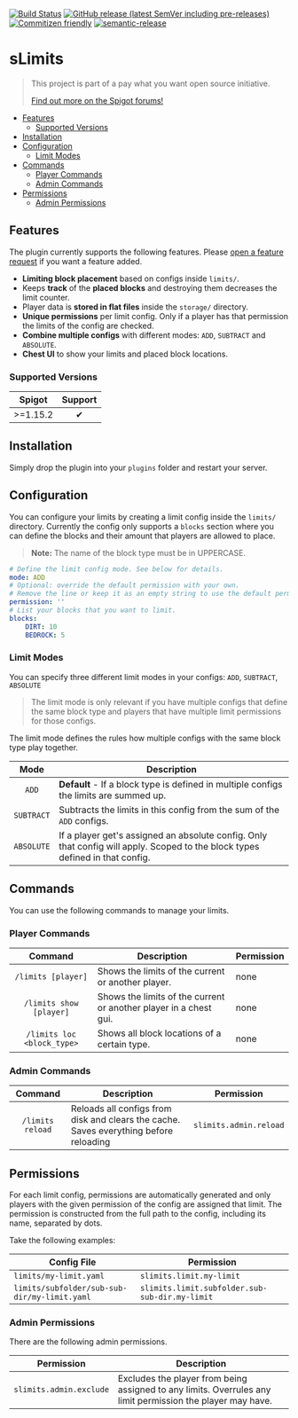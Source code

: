 [![Build Status](https://github.com/Silthus/sLimits/workflows/Build/badge.svg)](../../actions?query=workflow%3ABuild)
[![GitHub release (latest SemVer including pre-releases)](https://img.shields.io/github/v/release/Silthus/sLimits?include_prereleases&label=release)](../../releases)
[![Commitizen friendly](https://img.shields.io/badge/commitizen-friendly-brightgreen.svg)](http://commitizen.github.io/cz-cli/)
[![semantic-release](https://img.shields.io/badge/%20%20%F0%9F%93%A6%F0%9F%9A%80-semantic--release-e10079.svg)](https://github.com/semantic-release/semantic-release)

# sLimits

> This project is part of a pay what you want open source initiative.
>
> [Find out more on the Spigot forums!](https://www.spigotmc.org/threads/open-small-to-medium-plugin-development-pay-what-you-want-8-years-experience-high-quality.435578/)

- [Features](#features)
  - [Supported Versions](#supported-versions)
- [Installation](#installation)
- [Configuration](#configuration)
  - [Limit Modes](#limit-modes)
- [Commands](#commands)
  - [Player Commands](#player-commands)
  - [Admin Commands](#admin-commands)
- [Permissions](#permissions)
  - [Admin Permissions](#admin-permissions)

## Features

The plugin currently supports the following features. Please [open a feature request](https://github.com/Silthus/sLimits/issues/new?assignees=&labels=&template=feature_request.md&title=) if you want a feature added.

- **Limiting block placement** based on configs inside `limits/`.
- Keeps **track** of the **placed blocks** and destroying them decreases the limit counter.
- Player data is **stored in flat files** inside the `storage/` directory.
- **Unique permissions** per limit config. Only if a player has that permission the limits of the config are checked.
- **Combine multiple configs** with different modes: `ADD`, `SUBTRACT` and `ABSOLUTE`.
- **Chest UI** to show your limits and placed block locations.

### Supported Versions

| Spigot | Support |
| ------- | :-----: |
| >=1.15.2  |   ✔  |

## Installation

Simply drop the plugin into your `plugins` folder and restart your server.

## Configuration

You can configure your limits by creating a limit config inside the `limits/` directory.
Currently the config only supports a `blocks` section where you can define the blocks and their amount that players are allowed to place.

> **Note:** The name of the block type must be in UPPERCASE.

```yaml
# Define the limit config mode. See below for details.
mode: ADD
# Optional: override the default permission with your own.
# Remove the line or keep it as an empty string to use the default permission (see below).
permission: ''
# List your blocks that you want to limit.
blocks:
    DIRT: 10
    BEDROCK: 5
```

### Limit Modes

You can specify three different limit modes in your configs: `ADD`, `SUBTRACT`, `ABSOLUTE`

> The limit mode is only relevant if you have multiple configs that define the same block type
> and players that have multiple limit permissions for those configs.

The limit mode defines the rules how multiple configs with the same block type play together.

| Mode | Description |
| :---: | ---------- |
| `ADD` | **Default** - If a block type is defined in multiple configs the limits are summed up. |
| `SUBTRACT` | Subtracts the limits in this config from the sum of the `ADD` configs. |
| `ABSOLUTE` | If a player get's assigned an absolute config. Only that config will apply. Scoped to the block types defined in that config. |

## Commands

You can use the following commands to manage your limits.

### Player Commands

| Command | Description | Permission |
| :-----: | ----------- | ------- |
| `/limits [player]` | Shows the limits of the current or another player. | none |
| `/limits show [player]` | Shows the limits of the current or another player in a chest gui. | none |
| `/limits loc <block_type>` | Shows all block locations of a certain type. | none |

### Admin Commands

| Command | Description | Permission |
| :-----: | ----------- | ------- |
| `/limits reload` | Reloads all configs from disk and clears the cache. Saves everything before reloading | `slimits.admin.reload` |

## Permissions

For each limit config, permissions are automatically generated and only players with the given permission of the config are assigned that limit.
The permission is constructed from the full path to the config, including its name, separated by dots.

Take the following examples:

| Config File | Permission |
| ----------- | ---------- |
| `limits/my-limit.yaml` | `slimits.limit.my-limit` |
| `limits/subfolder/sub-sub-dir/my-limit.yaml` | `slimits.limit.subfolder.sub-sub-dir.my-limit`

### Admin Permissions

There are the following admin permissions.

| Permission | Description |
| ---------- | ----------- |
| `slimits.admin.exclude` | Excludes the player from being assigned to any limits. Overrules any limit permission the player may have. |

